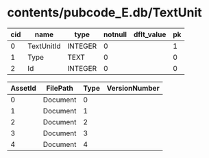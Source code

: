 # contents/pubcode_E.db/TextUnit

|cid|name|type|notnull|dflt_value|pk|
| - | -- | -- | ----- | -------- | - |
|0|TextUnitId|INTEGER|0||1|
|1|Type|TEXT|0||0|
|2|Id|INTEGER|0||0|

| AssetId | FilePath | Type | VersionNumber |
| - | - | - | - |
|0|Document|0|
|1|Document|1|
|2|Document|2|
|3|Document|3|
|4|Document|4|

